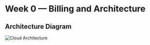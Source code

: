 # Week 0 — Billing and Architecture

## Architecture Diagram

![Cloud Architecture](https://user-images.githubusercontent.com/67248935/218505297-01932e71-a1c5-4858-ab05-79a0ecaeffa6.jpeg)



